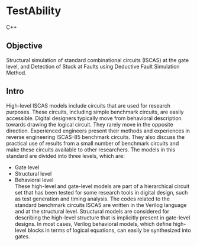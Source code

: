 # TestAbility

C++

## Objective
Structural simulation of standard combinational circuits (ISCAS) at the gate level, and Detection of Stuck at Faults using Deductive Fault Simulation Method.

## Intro
High-level ISCAS models include circuits that are used for research purposes. These circuits, including simple benchmark circuits, are easily accessible. Digital designers typically move from behavioral description towards drawing the logical circuit. They rarely move in the opposite direction. Experienced engineers present their methods and experiences in reverse engineering ISCAS-85 benchmark circuits. They also discuss the practical use of results from a small number of benchmark circuits and make these circuits available to other researchers. The models in this standard are divided into three levels, which are: <br>
+ Gate level
+ Structural level
+ Behavioral level<br>
These high-level and gate-level models are part of a hierarchical circuit set that has been tested for some research tools in digital design, such as test generation and timing analysis. The codes related to the standard benchmark circuits ISCAS are written in the Verilog language and at the structural level. Structural models are considered for describing the high-level structure that is implicitly present in gate-level designs. In most cases, Verilog behavioral models, which define high-level blocks in terms of logical equations, can easily be synthesized into gates.
